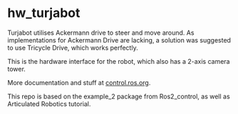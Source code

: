 # hw_turjabot

   Turjabot utilises Ackermann drive to steer and move around.
   As implementations for Ackermann Drive are lacking, a solution was suggested to use Tricycle Drive, which works perfectly.

   This is the hardware interface for the robot, which also has a 2-axis camera tower. 

More documentation and stuff at [control.ros.org](https://control.ros.org/master/doc/ros2_control_demos/example_2/doc/userdoc.html).

This repo is based on the example_2 package from Ros2_control, as well as Articulated Robotics tutorial.